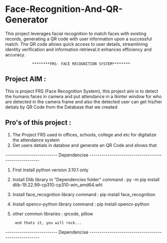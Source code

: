 # Face-Recognition-And-QR-Generator
This project leverages facial recognition to match faces with existing records, generating a QR code with user information upon a successful match. The QR code allows quick access to user details, streamlining identity verification and information retrieval.it enhances efficiency and accuracy.

                ********FRS- FACE RECOGNITION SYSTEM********

Project AIM :
-------------

This is project FRS (Face Recognition System), this project aim is to detect the humans faces in camera and put attendance in a tkinter window for who are detected in the camera frame and also the detected user can get his/her detials by QR Code from the Database that we created

Pro's of this project :
-----------------------

1. The Project FRS used in offices, schools, college and etc for digitalize the attendance system
2. Get users detials in databse and generate an QR Code and shows that


-------------------------- Dependencise -----------------------------------------------------

1. First install python version 3.10.1 only

2. Install Dlib library in "Dependencies folder"
	command  : py -m pip install dlib-19.22.99-cp310-cp310-win_amd64.whl

3. Install face_recognition library
	command : pip install face_recognition

4. Install opencv-python library
	command : pip install opencv-python

5. other common libraries : qrcode, pillow

		and thats it, you will rock...

-------------------------- Dependencise -----------------------------------------------------
